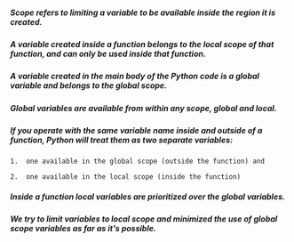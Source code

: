 ##### Scope refers to limiting a variable to be available inside the region it is created.

##### A variable created inside a function belongs to the ***local*** scope of that function, and can only be used inside that function.

##### A variable created in the main body of the Python code is a ***global*** variable and belongs to the global scope.

##### Global variables are available from within any scope, global and local.

##### If you operate with the same variable name inside and outside of a function, Python will treat them as two separate variables:

    1.  one available in the global scope (outside the function) and 
    
    2.  one available in the local scope (inside the function)

##### Inside a function local variables are prioritized over the global variables.

##### We try to limit variables to local scope and minimized the use of global scope variables as far as it's possible.